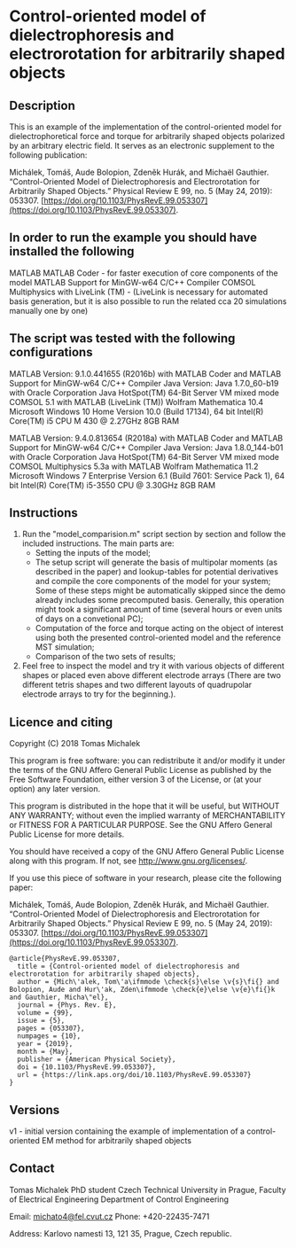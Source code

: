 # Control-oriented model of dielectrophoresis and electrorotation for arbitrarily shaped objects
## Description
This is an example of the implementation of the control-oriented model for dielectrophoretical force and torque for arbitrarily shaped objects polarized by an arbitrary electric field.
It serves as an electronic supplement to the following publication:

Michálek, Tomáš, Aude Bolopion, Zdeněk Hurák, and Michaël Gauthier. “Control-Oriented Model of Dielectrophoresis and Electrorotation for Arbitrarily Shaped Objects.” Physical Review E 99, no. 5 (May 24, 2019): 053307. [https://doi.org/10.1103/PhysRevE.99.053307](https://doi.org/10.1103/PhysRevE.99.053307).

## In order to run the example you should have installed the following
MATLAB
MATLAB Coder - for faster execution of core components of the model
MATLAB Support for MinGW-w64 C/C++ Compiler
COMSOL Multiphysics with LiveLink (TM) - (LiveLink is necessary for automated basis generation, but it is also possible to run the related cca 20 simulations manually one by one)

## The script was tested with the following configurations
MATLAB Version: 9.1.0.441655 (R2016b) with MATLAB Coder and MATLAB Support for MinGW-w64 C/C++ Compiler
Java Version: Java 1.7.0_60-b19 with Oracle Corporation Java HotSpot(TM) 64-Bit Server VM mixed mode
COMSOL 5.1 with MATLAB (LiveLink (TM))
Wolfram Mathematica 10.4
Microsoft Windows 10 Home Version 10.0 (Build 17134), 64 bit
Intel(R) Core(TM) i5 CPU M 430 @ 2.27GHz
8GB RAM

MATLAB Version: 9.4.0.813654 (R2018a) with MATLAB Coder and MATLAB Support for MinGW-w64 C/C++ Compiler
Java Version: Java 1.8.0_144-b01 with Oracle Corporation Java HotSpot(TM) 64-Bit Server VM mixed mode
COMSOL Multiphysics 5.3a with MATLAB
Wolfram Mathematica 11.2
Microsoft Windows 7 Enterprise  Version 6.1 (Build 7601: Service Pack 1), 64 bit
Intel(R) Core(TM) i5-3550 CPU @ 3.30GHz
8GB RAM

## Instructions
1. Run the "model_comparision.m" script section by section and follow the included instructions.
   The main parts are:
   - Setting the inputs of the model;
   - The setup script will generate the basis of multipolar moments (as described in the paper) and lookup-tables for potential derivatives and compile the core components of the model for your system;
   Some of these steps might be automatically skipped since the demo already includes some precomputed basis. Generally, this operation might took a significant amount of time (several hours or even units of days on a convetional PC);
   - Computation of the force and torque acting on the object of interest using both the presented control-oriented model and the reference MST simulation;
   - Comparison of the two sets of results;
2. Feel free to inspect the model and try it with various objects of different shapes or placed even above different electrode arrays (There are two different tetris shapes and two different layouts of quadrupolar electrode arrays to try for the beginning.).

## Licence and citing
Copyright (C) 2018  Tomas Michalek

This program is free software: you can redistribute it and/or modify
it under the terms of the GNU Affero General Public License as
published by the Free Software Foundation, either version 3 of the
License, or (at your option) any later version.

This program is distributed in the hope that it will be useful,
but WITHOUT ANY WARRANTY; without even the implied warranty of
MERCHANTABILITY or FITNESS FOR A PARTICULAR PURPOSE.  See the
GNU Affero General Public License for more details.

You should have received a copy of the GNU Affero General Public License
along with this program. If not, see <http://www.gnu.org/licenses/>.

If you use this piece of software in your research, please cite the following paper:

Michálek, Tomáš, Aude Bolopion, Zdeněk Hurák, and Michaël Gauthier. “Control-Oriented Model of Dielectrophoresis and Electrorotation for Arbitrarily Shaped Objects.” Physical Review E 99, no. 5 (May 24, 2019): 053307. [https://doi.org/10.1103/PhysRevE.99.053307](https://doi.org/10.1103/PhysRevE.99.053307).

```
@article{PhysRevE.99.053307,
  title = {Control-oriented model of dielectrophoresis and electrorotation for arbitrarily shaped objects},
  author = {Mich\'alek, Tom\'a\ifmmode \check{s}\else \v{s}\fi{} and Bolopion, Aude and Hur\'ak, Zden\ifmmode \check{e}\else \v{e}\fi{}k and Gauthier, Micha\"el},
  journal = {Phys. Rev. E},
  volume = {99},
  issue = {5},
  pages = {053307},
  numpages = {10},
  year = {2019},
  month = {May},
  publisher = {American Physical Society},
  doi = {10.1103/PhysRevE.99.053307},
  url = {https://link.aps.org/doi/10.1103/PhysRevE.99.053307}
}
```

## Versions
v1 - initial version containing the example of implementation of a control-oriented EM method for arbitrarily shaped objects

## Contact
Tomas Michalek
PhD student
Czech Technical University in Prague, Faculty of Electrical Engineering
Department of Control Engineering

Email: michato4@fel.cvut.cz
Phone: +420-22435-7471

Address:
Karlovo namesti 13, 121 35, Prague, Czech republic.